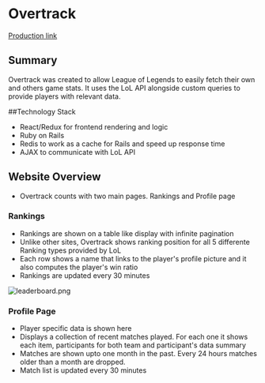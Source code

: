 # Overtrack

[Production link][production]

[production]: https://www.overtrack.win

## Summary

Overtrack was created to allow League of Legends to easily fetch their own and others game stats. It uses the LoL API alongside
custom queries to provide players with relevant data.

##Technology Stack

- React/Redux for frontend rendering and logic
- Ruby on Rails 
- Redis to work as a cache for Rails and speed up response time
- AJAX to communicate with LoL API

## Website Overview

- Overtrack counts with two main pages. Rankings and Profile page

### Rankings

- Rankings are shown on a table like display with infinite pagination
- Unlike other sites, Overtrack shows ranking position for all 5 differente Ranking types provided by LoL
- Each row shows a name that links to the player's profile picture and it also computes the player's win ratio
- Rankings are updated every 30 minutes

![leaderboard.png](https://res.cloudinary.com/dsetpdsls/image/upload/v1480611243/Screen_Shot_2016-12-01_at_7.21.54_AM_ov98k4.png)

### Profile Page

- Player specific data is shown here
- Displays a collection of recent matches played. For each one it shows each item, participants for both team and participant's
data summary
- Matches are shown upto one month in the past. Every 24 hours matches older than a month are dropped.
- Match list is updated every 30 minutes
